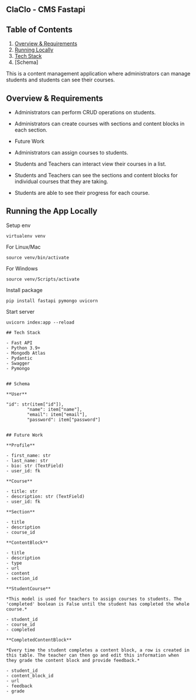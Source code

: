 ## ClaClo - CMS Fastapi 


## Table of Contents

1. [Overview & Requirements](#overview-&-requirements)
1. [Running Locally](#running-the-app-locally)
1. [Tech Stack](#tech-stack)
1. [Schema]

This is a content management application where administrators can manage students and students can see their courses.

## Overview & Requirements
- Administrators can perform CRUD operations on students.
- Administrators can create courses with sections and content blocks in each section.

- Future Work
- Administrators can assign courses to students.
- Students and Teachers can interact view their courses in a list.
- Students and Teachers can see the sections and content blocks for individual courses that they are taking.
- Students are able to see their progress for each course.

## Running the App Locally

Setup env
```
virtualenv venv
```
For Linux/Mac
```
source venv/bin/activate
```
For Windows
```
source venv/Scripts/activate
```
Install package
```
pip install fastapi pymongo uvicorn
```
Start server 
```
uvicorn index:app --reload

## Tech Stack

- Fast API
- Python 3.9+
- Mongodb Atlas
- Pydantic
- Swagger
- Pymongo


## Schema

**User**

"id": str(item["id"]),
        "name": item["name"],
        "email": item["email"],
        "password": item["password"]


## Future Work

**Profile**

- first_name: str
- last_name: str
- bio: str (TextField)
- user_id: fk

**Course**

- title: str
- description: str (TextField)
- user_id: fk

**Section**

- title
- description
- course_id

**ContentBlock**

- title
- description
- type
- url
- content
- section_id

**StudentCourse**

*This model is used for teachers to assign courses to students. The 'completed' boolean is False until the student has completed the whole course.*

- student_id
- course_id
- completed

**CompletedContentBlock**

*Every time the student completes a content block, a row is created in this table. The teacher can then go and edit this information when they grade the content block and provide feedback.*

- student_id
- content_block_id
- url
- feedback
- grade
